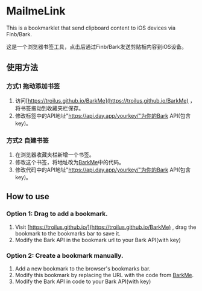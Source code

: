 # MailmeLink
This is a bookmarklet that send clipboard content to iOS devices via Finb/Bark. 

这是一个浏览器书签工具，点击后通过Finb/Bark发送剪贴板内容到iOS设备。

## 使用方法 
### 方式1 拖动添加书签
1. 访问[https://troilus.github.io/BarkMe](https://troilus.github.io/BarkMe) ， 将书签拖动到收藏夹栏保存。
2. 修改标签中的API地址"https://api.day.app/yourkey/"为你的Bark API(包含key)。
### 方式2 自建书签
1. 在浏览器收藏夹栏新增一个书签。
2. 修改这个书签，将地址改为[BarkMe](https://github.com/troilus/MailmeLink/blob/main/BarkMe)中的代码。
3. 修改代码中的API地址"https://api.day.app/yourkey/"为你的Bark API(包含key)。
## How to use
### Option 1: Drag to add a bookmark.
1. Visit [https://troilus.github.io/](https://troilus.github.io/BarkMe) , drag the bookmark to the bookmarks bar to save it.
2. Modify the Bark API in the bookmark url to your Bark API(with key)
### Option 2: Create a bookmark manually.
1. Add a new bookmark to the browser's bookmarks bar.
2. Modify this bookmark by replacing the URL with the code from [BarkMe](https://github.com/troilus/MailmeLink/blob/main/BarkMe).
3. Modify the Bark API in code to your Bark API(with key)